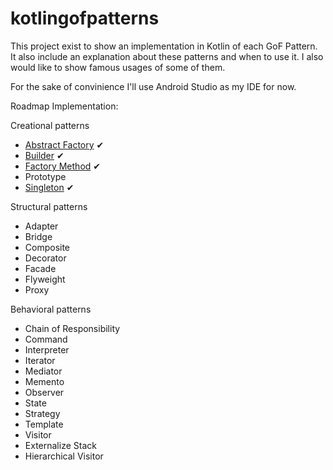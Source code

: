 # kotlingofpatterns

This project exist to show an implementation in Kotlin of each GoF Pattern. It also include an explanation about these patterns and when to use it. I also would like to show famous usages of some of them. 

For the sake of convinience I'll use Android Studio as my IDE for now.

Roadmap Implementation:

Creational patterns
- [Abstract Factory](https://github.com/anatideo/kotlingofpatterns/tree/master/app/src/main/java/com/anatideo/kotlingofpatterns/creational/abstractfactory) ✔ 
- [Builder](https://github.com/anatideo/kotlingofpatterns/tree/master/app/src/main/java/com/anatideo/kotlingofpatterns/creational/builder) ✔ 
- [Factory Method](https://github.com/anatideo/kotlingofpatterns/tree/master/app/src/main/java/com/anatideo/kotlingofpatterns/creational/factory) ✔
- Prototype 
- [Singleton](https://github.com/anatideo/kotlingofpatterns/tree/master/app/src/main/java/com/anatideo/kotlingofpatterns/creational/singleton) ✔

Structural patterns
- Adapter 
- Bridge 
- Composite 
- Decorator 
- Facade 
- Flyweight 
- Proxy 

Behavioral patterns
- Chain of Responsibility
- Command 
- Interpreter 
- Iterator 
- Mediator 
- Memento 
- Observer 
- State 
- Strategy 
- Template 
- Visitor 
- Externalize Stack
- Hierarchical Visitor
